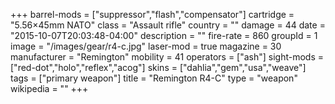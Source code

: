 +++
barrel-mods = ["suppressor","flash","compensator"]
cartridge = "5.56×45mm NATO"
class = "Assault rifle"
country = ""
damage = 44
date = "2015-10-07T20:03:48-04:00"
description = ""
fire-rate = 860
groupId = 1
image = "/images/gear/r4-c.jpg"
laser-mod = true
magazine = 30
manufacturer = "Remington"
mobility = 41
operators = ["ash"]
sight-mods = ["red-dot","holo","reflex","acog"]
skins = ["dahlia","gem","usa","weave"]
tags = ["primary weapon"]
title = "Remington R4-C"
type = "weapon"
wikipedia = ""
+++
